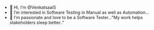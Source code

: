 - 👋 Hi, I’m @VenkatsaaiS
- 👀 I’m interested in Software Testing in Manual as well as Automation...
- 🌱 I'm passionate and love to be a Software Tester..."My work helps stakeholders sleep better.."

<!---
VenkatsaaiS/VenkatsaaiS is a ✨ special ✨ repository because its `README.md` (this file) appears on your GitHub profile.
You can click the Preview link to take a look at your changes.
--->
